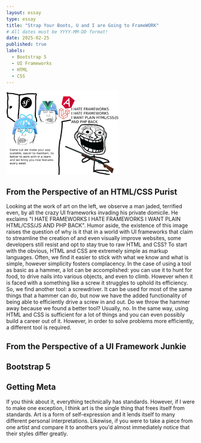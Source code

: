 ```yaml
---
layout: essay
type: essay
title: "Strap Your Boots, U and I are Going to FrameWORK"
# All dates must be YYYY-MM-DD format!
date: 2025-02-25
published: true
labels:
  - Bootstrap 5
  - UI Frameworks
  - HTML
  - CSS
---
```


<img width="300px" class="rounded float-start pe-4" src="../img/essays/frameworks.png"><br/>

## From the Perspective of an HTML/CSS Purist

Looking at the work of art on the left, we observe a man jaded, terrified even, by all the crazy UI frameworks invading his private domicile. He exclaims "I HATE FRAMEWORKS I HATE FRAMEWORKS I WANT PLAIN HTML/CSS/JS AND PHP BACK". Humor aside, the existence of this image raises the question of why is it that in a world with UI frameworks that claim to streamline the creation of and even visually improve websites, some developers still resist and opt to stay true to raw HTML and CSS? To start with the obvious, HTML and CSS are extremely simple as markup languages. Often, we find it easier to stick with what we know and what is simple, however simplicity fosters complacency. In the case of using a tool as basic as a hammer, a lot can be accomplished: you can use it to hunt for food, to drive nails into various objects, and even to climb. However when it is faced with a something like a screw it struggles to uphold its efficiency. So, we find another tool: a screwdriver. It can be used for most of the same things that a hammer can do, but now we have the added functionality of being able to efficiently drive a screw in and out. Do we throw the hammer away because we found a better tool? Usually, no. In the same way, using HTML and CSS is sufficient for a lot of things and you can even possibly build a career out of it. However, in order to solve problems more efficiently, a different tool is required.

## From the Perspective of a UI Framework Junkie



## Bootstrap 5

## Getting Meta

If you think about it, everything technically has standards. However, if I were to make one exception, I think art is the single thing that frees itself from standards. Art is a form of self-expression and it lends itself to many different personal interpretations. Likewise, if you were to take a piece from one artist and compare it to anothers you'd almost immediately notice that their styles differ greatly. 